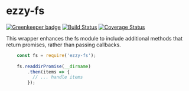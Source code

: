# ezzy-fs

[![Greenkeeper badge](https://badges.greenkeeper.io/ezzygemini/ezzy-fs.svg)](https://greenkeeper.io/)
[![Build Status](https://travis-ci.org/ezzygemini/ezzy-fs.svg?branch=master)](https://travis-ci.org/ezzygemini/ezzy-fs)
[![Coverage Status](https://coveralls.io/repos/github/ezzygemini/ezzy-fs/badge.svg?branch=master)](https://coveralls.io/github/ezzygemini/ezzy-fs?branch=master)

This wrapper enhances the fs module to include additional methods that return promises, rather than passing callbacks.

```javascript
    const fs = require('ezzy-fs');
    
    fs.readdirPromise(__dirname)
        .then(items => {
          // ... handle items
        });
```